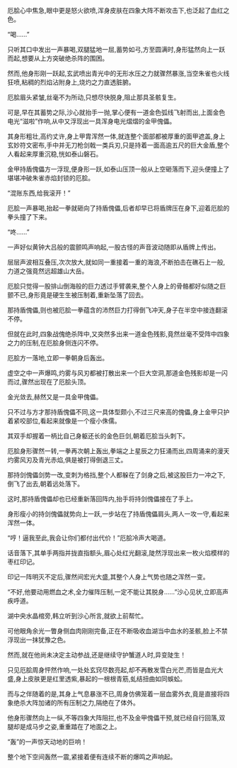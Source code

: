 
厄脍心中焦急,眼中更是怒火欲喷,浑身皮肤在四象大阵不断攻击下,也泛起了血红之色。

“喝……”

只听其口中发出一声暴喝,双腿猛地一屈,蓄势如弓,方至圆满时,身形猛然向上一跃而起,想要从上方突破绝杀阵的围困。

然而,他身形刚一跃起,玄武喷出青光中的无形水压之力就骤然暴涨,当空朱雀也火线狂喷,粘稠的烈焰沾附身上,烧灼之力直透脏腑。

厄脍眉头紧皱,丝毫不为所动,只想尽快脱身,阻止那具圣骸复生。

可是,早在其蓄势之际,沙心就抬手一抛,掌心便有一道金色弧线飞射而出,上面金色电光“滋啦”作响,从中又浮现出一具浑身电光熠熠的金甲傀儡。

其身形粗壮,高约丈许,身上甲胄浑然一体,就连整个面部都被厚重的面甲遮盖,身上玄妙符文密布,手中并无刀枪剑戟一类兵刃,只是持着一面高逾五尺的巨大金盾,整个人看起来厚重沉稳,恍如泰山磐石。

金甲持盾傀儡方一浮现,便身形一跃,如泰山压顶一般从上空砸落而下,迎头便撞上了堪堪冲破朱雀赤焰封锁的厄脍。

“混账东西,给我滚开！”

厄脍一声暴喝,抬起一拳就砸向了持盾傀儡,后者却早已将盾牌压在身下,迎着厄脍的拳头撞了下来。

“咚……”

一声好似黄钟大吕般的震颤鸣声响起,一股古怪的声音波动随即从盾牌上传出。

层层声波相互叠压,次次放大,就如同一重接着一重的海浪,不断拍击在礁石上一般,力道之强竟然远超雄山大岳。

厄脍只觉得一股排山倒海般的巨力透过手臂袭来,整个人身上的骨骼都好似随之巨颤不已,身形竟是硬生生被压制着,重新坠落了回去。

那持盾傀儡,则也被厄脍一拳蕴含的沛然巨力打得倒飞冲天,身子在半空中接连翻滚不停。

但就在此时,四象战傀绝杀阵中,又突然多出来一道金色残影,竟然丝毫不受阵中四象之力的压制,在厄脍身侧连闪不停。

厄脍方一落地,立即一拳朝身后轰出。

虚空之中一声爆鸣,灼雾与风刃都被打散出来一个巨大空洞,那道金色残影却是一闪而过,骤然出现在了厄脍头顶。

金光敛去,赫然又是一具金甲傀儡。

只不过与方才那持盾傀儡不同,这一具体型颇小,不过三尺来高的傀儡,身上金甲只护着紧咬部位,看起来就像是一个瘦小侏儒。

其双手却握着一柄比自己身躯还长的金色巨剑,朝着厄脍当头刺下。

厄脍身形骤然一转,一拳再次朝上轰出,拳端之上星辰之力狂涌而出,四周涌来的漫天灼雾风刃及青光赤焰,俱是被打得倒退三丈。

那持剑傀儡剑势一改,变刺为格挡,整个人都躲在了剑身之后,被这股巨力一冲之下,倒飞了出去,朝着远处落下。

这时,那持盾傀儡却也已经重新落回阵内,抬手将持剑傀儡接在了手上。

身形瘦小的持剑傀儡就势向上一跃,一步站在了持盾傀儡肩头,两人一攻一守,看起来浑然一体。

“哼！逼我至此,我会让你们都付出代价！”厄脍冷声大喝道。

话音落下,其单手两指并拢直指额头,眉心处红光翻滚,陡然浮现出来一枚火焰模样的枣红印记。

印记一阵明灭不定后,骤然间宏光大盛,其整个人身上气势也随之浑然一变。

“不好,他要动用燃血之术,全力催阵压制,一定不能让其脱身……”沙心见状,立即高声疾呼道。

湖中央水晶棺旁,韩立听到沙心所言,就欲上前帮忙。

可他眼角余光一瞥身侧血肉刚刚完备,正在不断吸收血湖当中血水的圣骸,脸上不禁浮现出一抹犹豫之色。

然而,就在他尚未决定主动参战,还是继续守护蟹道人时,异变陡生！

只见厄脍周身怦然作响,一处处玄窍尽数亮起,却不再散发雪白光芒,而皆是血光大盛,身上皮肤更是红里透紫,暴起的一根根青筋,虬结扭曲如同蜈蚣。

而与之伴随着的是,其身上气息暴涨不已,周身仿佛笼着一层血雾外衣,竟是直接将四象绝杀大阵加诸的所有压制之力,隔绝在了体外。

他身形骤然向上一纵,不等四象大阵阻拦,也不及金甲傀儡干预,就已经自行回落,双腿却是成马步之姿,重重踏在了地面之上。

“轰”的一声惊天动地的巨响！

整个地下空间轰然一震,紧接着便有连续不断的爆鸣之声响起。